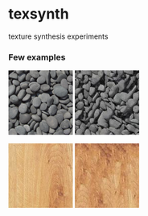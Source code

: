 # texsynth
texture synthesis experiments

### Few examples

![alt-text](https://raw.githubusercontent.com/JordanElButler/texsynth/master/pebbles128.jpg "input")
![alt-text](https://raw.githubusercontent.com/JordanElButler/texsynth/master/generatedPebbles.jpg "output")

![alt-text](https://raw.githubusercontent.com/JordanElButler/texsynth/master/wood128.jpg "input")
![alt-text](https://raw.githubusercontent.com/JordanElButler/texsynth/master/generatedWood.jpg "output")
